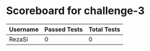 # Scoreboard for challenge-3
| Username   | Passed Tests | Total Tests |
|------------|--------------|-------------|
| RezaSi | 0 | 0 |


